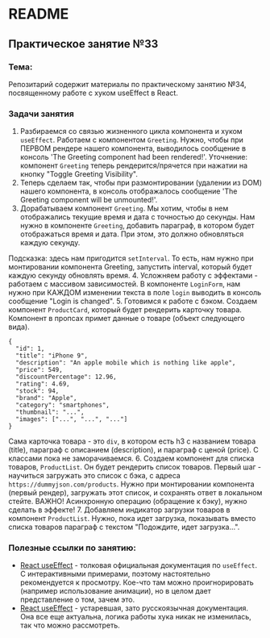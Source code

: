 # README

## Практическое занятие №33

### Тема:

Репозитарий содержит материалы по практическому занятию №34, посвященному работе с хуком useEffect в React.

### Задачи занятия
1. Разбираемся со связью жизненного цикла компонента и хуком `useEffect`. Работаем с компонентом `Greeting`. Нужно, чтобы при ПЕРВОМ рендере нашего компонента, выводилось сообщение в консоль 'The Greeting component had been rendered!'. Уточнение: компонент `Greeting` теперь рендерится/прячется при нажатии на кнопку "Toggle Greeting Visibility".
2. Теперь сделаем так, чтобы при размонтировании (удалении из DOM) нашего компонента, в консоль отображалось сообщение 'The Greeting component will be unmounted!'.
3. Дорабатываем компонент `Greeting`. Мы хотим, чтобы в нем отображались текущие время и дата с точностью до секунды. Нам нужно в компоненте `Greeting`, добавить параграф, в котором будет отображаться время и дата. При этом, это должно обновляться каждую секунду.

Подсказка: здесь нам пригодится `setInterval`. То есть, нам нужно при монтировании компонента Greeting, запустить interval, который будет каждую секунду обновлять время.
4. Усложняем работу с эффектами - работаем с массивом зависимостей. В компоненте `LoginForm`, нам нужно при КАЖДОМ изменении текста в поле `login` выводить в консоль сообщение "Login is changed".
5. Готовимся к работе с бэком. Создаем компонент `ProductCard`, который будет рендерить карточку товара. Компонент в пропсах примет данные о товаре (объект следующего вида).
```
{
  "id": 1,
  "title": "iPhone 9",
  "description": "An apple mobile which is nothing like apple",
  "price": 549,
  "discountPercentage": 12.96,
  "rating": 4.69,
  "stock": 94,
  "brand": "Apple",
  "category": "smartphones",
  "thumbnail": "...",
  "images": ["...", "...", "..."]
}
```
Сама карточка товара - это `div`, в котором есть h3 с названием товара (title), параграф с описанием (description), и параграф с ценой (price). С классами пока не заморачиваемся.
6. Создаем компонент для списка товаров, `ProductList`. Он будет рендерить список товаров. Первый шаг - научиться загружать это список с бэка, с адреса `https://dummyjson.com/products`. Нужно при монтировании компонента (первый рендер), загружать этот список, и сохранять ответ в локальном стейте. ВАЖНО! Асинхронную операцию (обращение к бэку), нужно сделать в эффекте!
7. Добавляем индикатор загрузки товаров в компонент `ProductList`. Нужно, пока идет загрузка, показывать вместо списка товаров параграф с текстом "Подождите, идет загрузка...".

### Полезные ссылки по занятию:
 - [React useEffect](https://react.dev/reference/react/useEffect#updating-state-based-on-previous-state-from-an-effect) - толковая официальная документация по `useEffect`. С интерактивными примерами, поэтому настоятельно рекомендуется к просмотру. Кое-что там можно проигнорировать (например использование анимации), но в целом дает представление о том, зачем это.
 - [React useEffect](https://ru.legacy.reactjs.org/docs/hooks-effect.html) - устаревшая, зато русскоязычная документация. Она все еще актуальна, логика работы хука никак не изменилась, так что можно рассмотреть.
